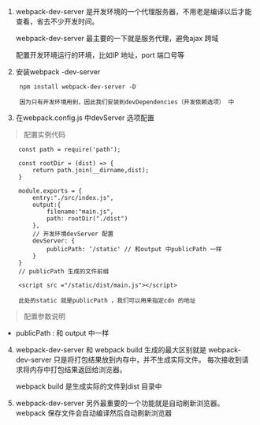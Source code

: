 1. webpack-dev-server 是开发环境的一个代理服务器，不用老是编译以后才能查看，省去不少开发时间。

   webpack-dev-server 最主要的一下就是服务代理，避免ajax 跨域

   配置开发环境运行的环境，比如IP 地址，port 端口号等

2. 安装webpack -dev-server 

        npm install webpack-dev-server -D

        因为只有开发环境用到，因此我们安装到devDependencies（开发依赖选项） 中

3. 在webpack.config.js 中devServer 选项配置

> 配置实例代码

        const path = require('path');

        const rootDir = (dist) => {
            return path.join(__dirname,dist);
        } 

        module.exports = {
            entry:"./src/index.js",
            output:{
                filename:"main.js",
                path: rootDir("./dist")
            },
            // 开发环境devServer 配置
            devServer: {
                publicPath: ‘/static' // 和output 中publicPath 一样
            }
        }
        // publicPath 生成的文件前缀

        <script src ="/static/dist/main.js"></script>

        此处的static 就是publicPath ，我们可以用来指定cdn 的地址

> 配置参数说明

+ publicPath : 和 output 中一样

4. webpack-dev-server 和 webpack build 生成的最大区别就是 webpack-dev-server 只是将打包结果放到内存中，并不生成实际文件。 每次接收到请求将内存中打包结果返回给浏览器。

   webpack  build 是生成实际的文件到dist 目录中

5. webpack-dev-server 另外最重要的一个功能就是自动刷新浏览器。 webpack 保存文件会自动编译然后自动刷新浏览器